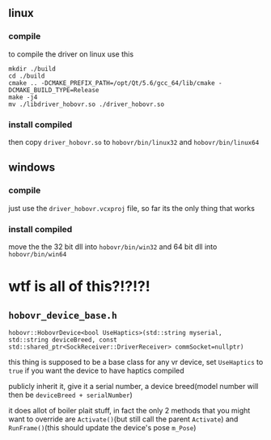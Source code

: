 
## linux

### compile
to compile the driver on linux use this
```
mkdir ./build
cd ./build
cmake .. -DCMAKE_PREFIX_PATH=/opt/Qt/5.6/gcc_64/lib/cmake -DCMAKE_BUILD_TYPE=Release
make -j4
mv ./libdriver_hobovr.so ./driver_hobovr.so
```

### install compiled
then copy `driver_hobovr.so` to `hobovr/bin/linux32` and `hobovr/bin/linux64`

## windows

### compile
just use the `driver_hobovr.vcxproj` file, so far its the only thing that works

### install compiled
move the the 32 bit dll into `hobovr/bin/win32` and 64 bit dll into `hobovr/bin/win64`


# wtf is all of this?!?!?!

## `hobovr_device_base.h`
`hobovr::HobovrDevice<bool UseHaptics>(std::string myserial, std::string deviceBreed, const std::shared_ptr<SockReceiver::DriverReceiver> commSocket=nullptr)`

this thing is supposed to be a base class for any vr device, set `UseHaptics` to `true` if you want the device to have haptics compiled

publicly inherit it, give it a serial number, a device breed(model number will then be `deviceBreed + serialNumber`)

it does allot of boiler plait stuff, in fact the only 2 methods that you might want to override are `Activate()`(but still call the parent `Activate`) and `RunFrame()`(this should update the device's pose `m_Pose`)